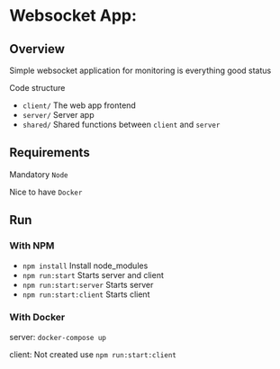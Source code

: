 # Websocket App:

## Overview

Simple websocket application for monitoring is everything good status

Code structure

- `client/` The web app frontend
- `server/` Server app
- `shared/` Shared functions between `client` and `server`

## Requirements

Mandatory
`Node`

Nice to have
`Docker`

## Run

### With NPM

- `npm install` Install node_modules
- `npm run:start` Starts server and client
- `npm run:start:server` Starts server
- `npm run:start:client` Starts client

### With Docker

server:
`docker-compose up`

client:
Not created use `npm run:start:client`
